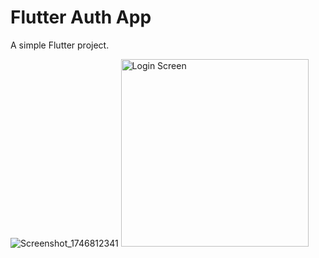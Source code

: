 # Flutter Auth App

A simple Flutter project.

![Screenshot_1746812341](https://github.com/user-attachments/assets/7cfc4eaa-48fc-4cbc-a8ce-0ae288792837)
<img src="![Screenshot_1746812341](https://github.com/user-attachments/assets/7cfc4eaa-48fc-4cbc-a8ce-0ae288792837)" alt="Login Screen" width="300" height="auto" />

